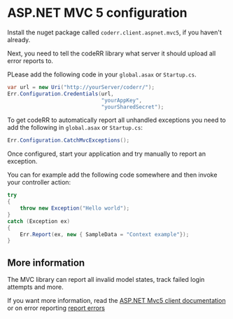 ASP.NET MVC 5 configuration
===========================

Install the nuget package called `coderr.client.aspnet.mvc5`, if you haven't already.

Next, you need to tell the codeRR library what server it should upload all error reports to.

PLease add the following code in your `global.asax` or `Startup.cs`.

```csharp
var url = new Uri("http://yourServer/coderr/");
Err.Configuration.Credentials(url, 
                              "yourAppKey", 
                              "yourSharedSecret");
```

To get codeRR to automatically report all unhandled exceptions you need to add the following in `global.asax` or `Startup.cs`:

```csharp
Err.Configuration.CatchMvcExceptions();
```

Once configured, start your application and try manually to report an exception.

You can for example add the following code somewhere and then invoke your controller action:

```csharp
try
{
    throw new Exception("Hello world");
}
catch (Exception ex)
{
    Err.Report(ex, new { SampleData = "Context example"});
}
```

## More information

The MVC library can report all invalid model states, track failed login attempts and more.

If you want more information, read the  [ASP.NET Mvc5 client documentation](index.md) or on error reporting  [report errors](../../gettingstarted.md)
